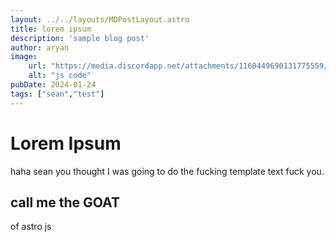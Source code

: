 ```yaml
---
layout: ../../layouts/MDPostLayout.astro
title: lorem ipsum
description: 'sample blog post'
author: aryan
image:
    url: "https://media.discordapp.net/attachments/1160449690131775559/1200329202948374539/image.png?ex=65c5c8af&is=65b353af&hm=a102c919f8fc693471d0b23392819d6f12f0fa0aa421b86ff975ca6ff124ee80&=&format=webp&quality=lossless&width=876&height=1190"
    alt: "js code"
pubDate: 2024-01-24
tags: ["sean","test"]
---
```


# Lorem Ipsum

haha sean you thought I was going to do the fucking template text fuck you.

## call me the GOAT 

of astro js


